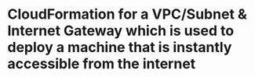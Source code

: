 # CloudFormation for a VPC/Subnet & Internet Gateway which is used to deploy a machine that is instantly accessible from the internet